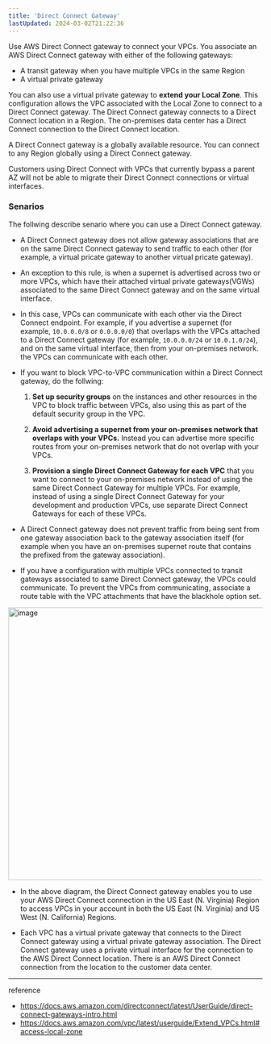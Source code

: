 ```yaml
---
title: 'Direct Connect Gateway'
lastUpdated: 2024-03-02T21:22:36
---
```


Use AWS Direct Connect gateway to connect your VPCs. You associate an AWS Direct Connect gateway with either of the following gateways:

- A transit gateway when you have multiple VPCs in the same Region
- A virtual private gateway

You can also use a virtual private gateway to **extend your Local Zone**. This configuration allows the VPC associated with the Local Zone to connect to a Direct Connect gateway. The Direct Connect gateway connects to a Direct Connect location in a Region. The on-premises data center has a Direct Connect connection to the Direct Connect location.

A Direct Connect gateway is a globally available resource. You can connect to any Region globally using a Direct Connect gateway.

Customers using Direct Connect with VPCs that currently bypass a parent AZ will not be able to migrate their Direct Connect connections or virtual interfaces.


### Senarios

The follwing describe senario where you can use a Direct Connect gateway.

- A Direct Connect gateway does not allow gateway associations that are on the same Direct Connect gateway to send traffic to each other (for example, a virtual pricate gateway to another virtual pricate gateway).

- An exception to this rule, is when a supernet is advertised across two or more VPCs, which have their attached virtual private gateways(VGWs) associated to the same Direct Connect gateway and on the same virtual interface.
  
- In this case, VPCs can communicate with each other via the Direct Connect endpoint. For example, if you advertise a supernet (for example, `10.0.0.0/8` or `0.0.0.0/0`) that overlaps with the VPCs attached to a Direct Connect gateway (for example, `10.0.0.0/24` or `10.0.1.0/24`), and on the same virtual interface, then from your on-premises network. the VPCs can communicate with each other.

- If you want to block VPC-to-VPC communication within a Direct Connect gateway, do the follwing:

    1. **Set up security groups** on the instances and other resources in the VPC to block traffic between VPCs, also using this as part of the default security group in the VPC.

    2. **Avoid advertising a supernet from your on-premises network that overlaps with your VPCs.** Instead you can advertise more specific routes from your on-premises network that do not overlap with your VPCs.

    3. **Provision a single Direct Connect Gateway for each VPC** that you want to connect to your on-premises network instead of using the same Direct Connect Gateway for multiple VPCs. 
        For example, instead of using a single Direct Connect Gateway for your development and production VPCs, use separate Direct Connect Gateways for each of these VPCs.

- A Direct Connect gateway does not prevent traffic from being sent from one gateway association back to the gateway association itself (for example when you have an on-premises supernet route that contains the prefixed from the gateway association).
  
- If you have a configuration with multiple VPCs connected to transit gateways associated to same Direct Connect gateway, the VPCs could communicate. To prevent the VPCs from communicating, associate a route table with the VPC attachments that have the blackhole option set.

<img width="541" alt="image" src="https://github.com/rlaisqls/TIL/assets/81006587/788c6226-fb76-4365-8832-5b8335f2721b">

- In the above diagram, the Direct Connect gateway enables you to use your AWS Direct Connect connection in the US East (N. Virginia) Region to access VPCs in your account in both the US East (N. Virginia) and US West (N. California) Regions.

- Each VPC has a virtual private gateway that connects to the Direct Connect gateway using a virtual private gateway association. The Direct Connect gateway uses a private virtual interface for the connection to the AWS Direct Connect location. There is an AWS Direct Connect connection from the location to the customer data center.

---
reference
- https://docs.aws.amazon.com/directconnect/latest/UserGuide/direct-connect-gateways-intro.html
- https://docs.aws.amazon.com/vpc/latest/userguide/Extend_VPCs.html#access-local-zone